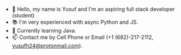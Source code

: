 - 👋 Hello, my name is Yusuf and I'm an aspiring full stack developer (student)
- 📚 I'm very experienced with async Python and JS.
- 🌱 Currently learning Java.
- 📫 Contact me by Cell Phone or Email (+1 (682)-217-2112, yusufh24@protonmail.com).

